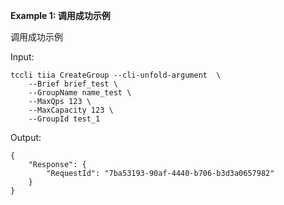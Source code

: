 **Example 1: 调用成功示例**

调用成功示例

Input: 

```
tccli tiia CreateGroup --cli-unfold-argument  \
    --Brief brief_test \
    --GroupName name_test \
    --MaxQps 123 \
    --MaxCapacity 123 \
    --GroupId test_1
```

Output: 
```
{
    "Response": {
        "RequestId": "7ba53193-90af-4440-b706-b3d3a0657982"
    }
}
```

